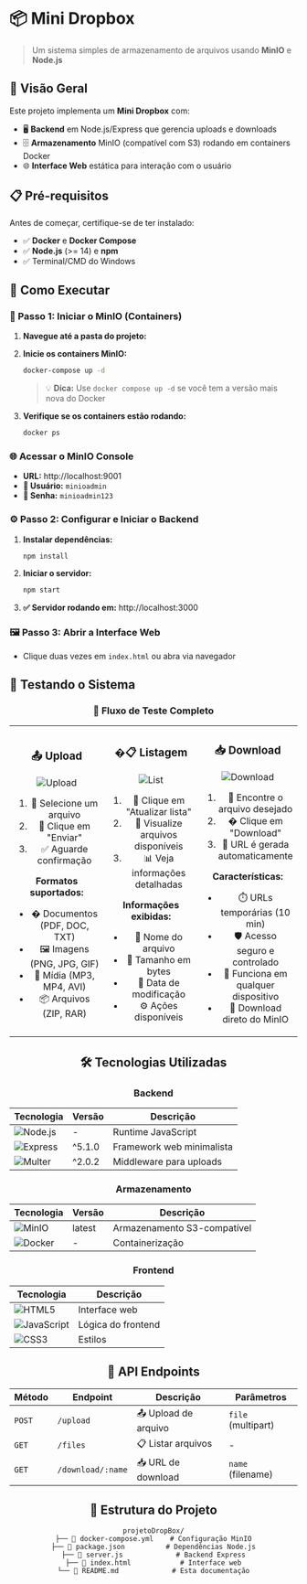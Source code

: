 # 📦 Mini Dropbox

> Um sistema simples de armazenamento de arquivos usando **MinIO** e **Node.js**

## 🎯 Visão Geral

Este projeto implementa um **Mini Dropbox** com:

- 🖥️ **Backend** em Node.js/Express que gerencia uploads e downloads
- 🗄️ **Armazenamento** MinIO (compatível com S3) rodando em containers Docker
- 🌐 **Interface Web** estática para interação com o usuário


## 📋 Pré-requisitos

Antes de começar, certifique-se de ter instalado:

- ✅ **Docker** e **Docker Compose**
- ✅ **Node.js** (>= 14) e **npm**
- ✅ Terminal/CMD do Windows

## 🚀 Como Executar

### 🐳 Passo 1: Iniciar o MinIO (Containers)

1. **Navegue até a pasta do projeto:**

2. **Inicie os containers MinIO:**
   ```cmd
   docker-compose up -d
   ```
   
   > 💡 **Dica:** Use `docker compose up -d` se você tem a versão mais nova do Docker

3. **Verifique se os containers estão rodando:**
   ```cmd
   docker ps
   ```

### 🌐 Acessar o MinIO Console

- **URL:** http://localhost:9001
- **👤 Usuário:** `minioadmin`
- **🔑 Senha:** `minioadmin123`

### ⚙️ Passo 2: Configurar e Iniciar o Backend

1. **Instalar dependências:**
   ```cmd
   npm install
   ```

2. **Iniciar o servidor:**
   ```cmd
   npm start
   ```

3. **✅ Servidor rodando em:** http://localhost:3000

### 🖼️ Passo 3: Abrir a Interface Web

- Clique duas vezes em `index.html` ou abra via navegador

## 🧪 Testando o Sistema

<div align="center">

### 🎯 **Fluxo de Teste Completo**

</div>

<table>
<tr>
<td width="33%" align="center">

### 📤 **Upload**
![Upload](https://img.shields.io/badge/Teste-Upload-blue?style=for-the-badge&logo=upload&logoColor=white)

1. 🎯 Selecione um arquivo
2. 🚀 Clique em "Enviar"
3. ✅ Aguarde confirmação

**Formatos suportados:**
- � Documentos (PDF, DOC, TXT)
- 🖼️ Imagens (PNG, JPG, GIF)
- 🎵 Mídia (MP3, MP4, AVI)
- 📦 Arquivos (ZIP, RAR)

</td>
<td width="33%" align="center">

### �📋 **Listagem**
![List](https://img.shields.io/badge/Teste-Listagem-green?style=for-the-badge&logo=list&logoColor=white)

1. 🔄 Clique em "Atualizar lista"
2. 👀 Visualize arquivos disponíveis
3. 📊 Veja informações detalhadas

**Informações exibidas:**
- 📛 Nome do arquivo
- 📏 Tamanho em bytes
- 📅 Data de modificação
- ⚙️ Ações disponíveis

</td>
<td width="33%" align="center">

### 📥 **Download**
![Download](https://img.shields.io/badge/Teste-Download-orange?style=for-the-badge&logo=download&logoColor=white)

1. 🎯 Encontre o arquivo desejado
2. �️ Clique em "Download"
3. 🔗 URL é gerada automaticamente

**Características:**
- ⏱️ URLs temporárias (10 min)
- 🛡️ Acesso seguro e controlado
- 📱 Funciona em qualquer dispositivo
- 🚀 Download direto do MinIO

</td>
</tr>
</table>

<div align="center">

## 🛠️ Tecnologias Utilizadas

### Backend
| Tecnologia | Versão | Descrição |
|------------|--------|-----------|
| ![Node.js](https://img.shields.io/badge/Node.js-339933?style=flat&logo=node.js&logoColor=white) | - | Runtime JavaScript |
| ![Express](https://img.shields.io/badge/Express-000000?style=flat&logo=express&logoColor=white) | ^5.1.0 | Framework web minimalista |
| ![Multer](https://img.shields.io/badge/Multer-FF6600?style=flat) | ^2.0.2 | Middleware para uploads |

### Armazenamento
| Tecnologia | Versão | Descrição |
|------------|--------|-----------|
| ![MinIO](https://img.shields.io/badge/MinIO-C72E29?style=flat&logo=minio&logoColor=white) | latest | Armazenamento S3-compatível |
| ![Docker](https://img.shields.io/badge/Docker-2496ED?style=flat&logo=docker&logoColor=white) | - | Containerização |

### Frontend
| Tecnologia | Descrição |
|------------|-----------|
| ![HTML5](https://img.shields.io/badge/HTML5-E34F26?style=flat&logo=html5&logoColor=white) | Interface web |
| ![JavaScript](https://img.shields.io/badge/JavaScript-F7DF1E?style=flat&logo=javascript&logoColor=black) | Lógica do frontend |
| ![CSS3](https://img.shields.io/badge/CSS3-1572B6?style=flat&logo=css3&logoColor=white) | Estilos |

## 📡 API Endpoints

| Método | Endpoint | Descrição | Parâmetros |
|--------|----------|-----------|------------|
| `POST` | `/upload` | 📤 Upload de arquivo | `file` (multipart) |
| `GET` | `/files` | 📋 Listar arquivos | - |
| `GET` | `/download/:name` | 📥 URL de download | `name` (filename) |

## 🔧 Estrutura do Projeto

```
projetoDropBox/
├── 📄 docker-compose.yml    # Configuração MinIO
├── 📄 package.json          # Dependências Node.js
├── 📄 server.js             # Backend Express
├── 📄 index.html            # Interface web
└── 📄 README.md             # Esta documentação
```